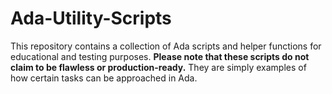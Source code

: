 # Ada-Utility-Scripts
This repository contains a collection of Ada scripts and helper functions for educational and testing purposes. 
**Please note that these scripts do not claim to be flawless or production-ready.**
 They are simply examples of how certain tasks can be approached in Ada.
